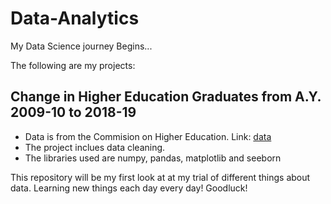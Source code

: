# Data-Analytics

My Data Science journey Begins...

The following are my projects:

## Change in Higher Education Graduates from A.Y. 2009-10 to 2018-19
- Data is from the Commision on Higher Education. Link: [data](https://ched.gov.ph/wp-content/uploads/Higher-Education-Graduates-by-Discipline-Group-AY-2010-11-to-2018-19.pdf)
- The project inclues data cleaning. 
- The libraries used are numpy, pandas, matplotlib and seeborn


This repository will be my first look at at my trial of different things about data. Learning new things each day every day! 
Goodluck! 
